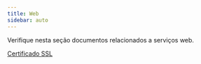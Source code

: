 ```yaml
---
title: Web
sidebar: auto
---
```


Verifique nesta seção documentos relacionados a serviços web.

[Certificado SSL](/rotas/web/ssl.html)

